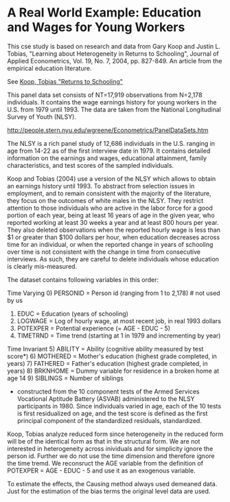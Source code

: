 # A Real World Example: Education and Wages for Young Workers

This cse study is based on research and data from
Gary Koop and Justin L. Tobias, "Learning about Heterogeneity in Returns
to Schooling", Journal of Applied Econometrics, Vol. 19, No. 7, 2004,
pp. 827-849. An article from the empirical education literature.

See [Koop, Tobias "Returns to Schooling"](https://www.economics.uci.edu/files/docs/workingpapers/2001-02/Tobias-07.pdf)

This panel data set consists of NT=17,919 observations from  N=2,178
individuals. It contains the wage earnings history for young workers in
the U.S. from 1979 until 1993. The data are taken from the National
Longitudinal Survey of Youth (NLSY).

http://people.stern.nyu.edu/wgreene/Econometrics/PanelDataSets.htm

The NLSY is a rich panel study of 12,686 individuals in the U.S. ranging in
age from 14-22 as of the first interview date in 1979. It contains detailed
information on the earnings and wages, educational attainment, family
characteristics, and test scores of the sampled individuals.

Koop and Tobias (2004) use a version of the NLSY which allows to obtain an
earnings history until 1993. To abstract from selection issues in
employment, and to remain consistent with the majority of the literature,
they focus on the outcomes of white males in the NLSY. They restrict
attention to those individuals who are active in the labor force for a good
portion of each year, being at least 16 years of age in the given year, who
reported working at least 30 weeks a year and at least 800 hours per year.
They also deleted observations when the reported hourly wage is less than
$1 or greater than $100 dollars per hour, when education decreases across
time for an individual, or when the reported change in years of schooling
over time is not consistent with the change in time from consecutive
interviews. As such, they are careful to delete individuals whose education
is clearly mis-measured.   

The dataset contains following variables in this order:

Time Varying
0) PERSONID = Person id (ranging from 1 to 2,178) # not used by us
1) EDUC = Education (years of schooling)
2) LOGWAGE = Log of hourly wage, at most recent job, in real 1993 dollars
3) POTEXPER = Potential experience (= AGE - EDUC - 5)
4) TIMETRND = Time trend (starting at 1 in 1979 and incrementing by year)

Time Invariant
5) ABILITY = Ability (cognitive ability measured by test score*)
6) MOTHERED = Mother's education (highest grade completed, in years)
7) FATHERED = Father's education (highest grade completed, in years)
8) BRKNHOME = Dummy variable for residence in a broken home at age 14
9) SIBLINGS = Number of siblings

* constructed from the 10 component tests of the Armed Services Vocational
Aptitude Battery (ASVAB) administered to the NLSY participants in 1980.
Since individuals varied in age, each of the 10 tests is first residualized
on age, and the test score is defined as the first principal
component of the standardized residuals, standardized.

Koop, Tobias analyze reduced form since heterogeneity in the reduced form
will be of the identical form as that in the structural form.
We are not interested in heterogeneity across inividuals and for
simplicity ignore the person id. Further we do not use the time dimension and
therefore ignore the time tremd. We reconsruct the AGE variable from the
definition of POTEXPER = AGE - EDUC - 5 and use it as an exogenous variable.

To estimate the effects, the Causing method always used demeaned data.
Just for the estimation of the bias terms the original level data are used.
    